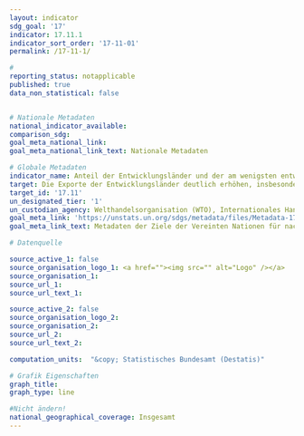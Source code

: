 ```yaml
---
layout: indicator
sdg_goal: '17'
indicator: 17.11.1
indicator_sort_order: '17-11-01'
permalink: /17-11-1/

#
reporting_status: notapplicable
published: true
data_non_statistical: false


# Nationale Metadaten
national_indicator_available:
comparison_sdg:
goal_meta_national_link:
goal_meta_national_link_text: Nationale Metadaten

# Globale Metadaten
indicator_name: Anteil der Entwicklungsländer und der am wenigsten entwickelten Länder an den weltweiten Exporten
target: Die Exporte der Entwicklungsländer deutlich erhöhen, insbesondere mit Blick darauf, den Anteil der am wenigsten entwickelten Länder an den weltweiten Exporten bis 2020 zu verdoppeln
target_id: '17.11'
un_designated_tier: '1'
un_custodian_agency: Welthandelsorganisation (WTO), Internationales Handelszentrum (ITC), Welthandels- und Entwicklungskonferenz (UNCTAD)
goal_meta_link: 'https://unstats.un.org/sdgs/metadata/files/Metadata-17-11-01.pdf'
goal_meta_link_text: Metadaten der Ziele der Vereinten Nationen für nachhaltige Entwicklung

# Datenquelle

source_active_1: false
source_organisation_logo_1: <a href=""><img src="" alt="Logo" /></a>
source_organisation_1:
source_url_1:
source_url_text_1:

source_active_2: false
source_organisation_logo_2:
source_organisation_2:
source_url_2:
source_url_text_2:

computation_units:  "&copy; Statistisches Bundesamt (Destatis)"

# Grafik Eigenschaften
graph_title:
graph_type: line

#Nicht ändern!
national_geographical_coverage: Insgesamt
---
```

